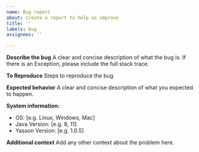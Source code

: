 ```yaml
---
name: Bug report
about: Create a report to help us improve
title: ''
labels: bug
assignees: ''

---
```


**Describe the bug**
A clear and concise description of what the bug is. If there is an Exception, please include the full stack trace.

**To Reproduce**
Steps to reproduce the bug

**Expected behavior**
A clear and concise description of what you expected to happen.

**System information:**
 - OS: [e.g. Linux, Windows, Mac]
 - Java Version: [e.g. 8, 11]
 - Yasson Version: [e.g. 1.0.5]

**Additional context**
Add any other context about the problem here.
